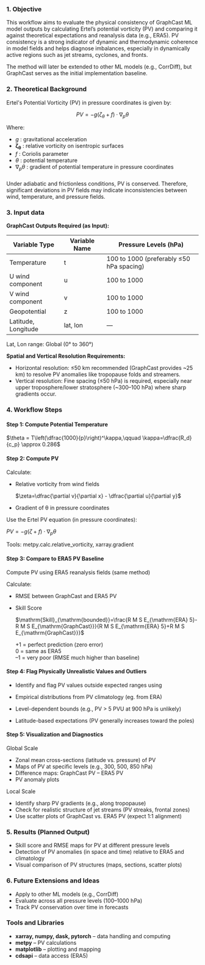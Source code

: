 ### **1\. Objective**

This workflow aims to evaluate the physical consistency of GraphCast ML model outputs by calculating Ertel’s potential vorticity (PV) and comparing it against theoretical expectations and reanalysis data (e.g., ERA5). PV consistency is a strong indicator of dynamic and thermodynamic coherence in model fields and helps diagnose imbalances, especially in dynamically active regions such as jet streams, cyclones, and fronts.

The method will later be extended to other ML models (e.g., CorrDiff), but GraphCast serves as the initial implementation baseline.

###

### **2\. Theoretical Background**

Ertel's Potential Vorticity (PV) in pressure coordinates is given by:

$$
P V=-g\left(\zeta_\theta+f\right) \cdot \nabla_p \theta
$$

Where:
- $g$ : gravitational acceleration
- $\boldsymbol{\zeta}_{\boldsymbol{\theta}}$ : relative vorticity on isentropic surfaces
- $f$ : Coriolis parameter
- $\theta$ : potential temperature
- $\nabla_p \theta$ : gradient of potential temperature in pressure coordinates


###

Under adiabatic and frictionless conditions, PV is conserved. Therefore, significant deviations in PV fields may indicate inconsistencies between wind, temperature, and pressure fields.

### **3\. Input data**

**GraphCast Outputs Required (as Input):**

| **Variable Type** | **Variable Name** | **Pressure Levels (hPa)** |
| --- | --- | --- |
| Temperature | t   | 100 to 1000 (preferably ≤50 hPa spacing) |
| U wind component | u   | 100 to 1000 |
| V wind component | v   | 100 to 1000 |
| Geopotential | z   | 100 to 1000 |
| Latitude, Longitude | lat, lon | —   |

Lat, Lon range: Global (0° to 360°)

**Spatial and Vertical Resolution Requirements:**

- Horizontal resolution: ≤50 km recommended (GraphCast provides ~25 km) to resolve PV anomalies like tropopause folds and streamers.
- Vertical resolution: Fine spacing (≤50 hPa) is required, especially near upper troposphere/lower stratosphere (~300–100 hPa) where sharp gradients occur.

### **4\. Workflow Steps**

#### **Step 1: Compute Potential Temperature**

$\theta = T\left(\dfrac{1000}{p}\right)^\kappa,\qquad \kappa=\dfrac{R_d}{c_p} \approx 0.286$

#### **Step 2: Compute PV**

Calculate:

- Relative vorticity from wind fields

    $\zeta=\dfrac{\partial v}{\partial x} - \dfrac{\partial u}{\partial y}$

- Gradient of θ in pressure coordinates

Use the Ertel PV equation (in pressure coordinates):

$PV=-g(\zeta + f) \cdot \nabla_p \theta$

Tools: metpy.calc.relative_vorticity, xarray.gradient

#### **Step 3: Compare to ERA5 PV Baseline**

Compute PV using ERA5 reanalysis fields (same method)

Calculate:

- RMSE between GraphCast and ERA5 PV
- Skill Score 

    $\mathrm{Skill}_{\mathrm{bounded}}=\frac{R M S E_{\mathrm{ERA} 5}-R M S E_{\mathrm{GraphCast}}}{R M S E_{\mathrm{ERA} 5}+R M S E_{\mathrm{GraphCast}}}$

    +1 = perfect prediction (zero error)   
    0 = same as ERA5  
    –1 = very poor (RMSE much higher than baseline)

#### **Step 4: Flag Physically Unrealistic Values and Outliers**

- Identify and flag PV values outside expected ranges using

- Empirical distributions from PV climatology (eg. from ERA)

- Level-dependent bounds (e.g., PV > 5 PVU at 900 hPa is unlikely)

- Latitude-based expectations (PV generally increases toward the poles)

#### **Step 5: Visualization and Diagnostics**

Global Scale

- Zonal mean cross-sections (latitude vs. pressure) of PV
- Maps of PV at specific levels (e.g., 300, 500, 850 hPa)
- Difference maps: GraphCast PV – ERA5 PV
- PV anomaly plots

Local Scale

- Identify sharp PV gradients (e.g., along tropopause)
- Check for realistic structure of jet streams (PV streaks, frontal zones)
- Use scatter plots of GraphCast vs. ERA5 PV (expect 1:1 alignment)

### **5\. Results (Planned Output)**

- Skill score and RMSE maps for PV at different pressure levels
- Detection of PV anomalies (in space and time) relative to ERA5 and climatology
- Visual comparison of PV structures (maps, sections, scatter plots)

### **6\. Future Extensions and Ideas**

- Apply to other ML models (e.g., CorrDiff)
- Evaluate across all pressure levels (100–1000 hPa)
- Track PV conservation over time in forecasts

### **Tools and Libraries**

- **xarray, numpy, dask, pytorch** – data handling and computing
- **metpy** – PV calculations
- **matplotlib** – plotting and mapping
- **cdsapi** – data access (ERA5)
